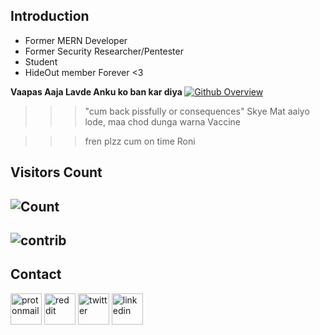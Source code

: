 ## Introduction
* Former MERN Developer
* Former Security Researcher/Pentester
* Student
* HideOut member Forever <3


<b> Vaapas Aaja Lavde Anku ko ban kar diya </b>
[![Github Overview](https://github-readme-stats.vercel.app/api?username=0x0is1&bg_color=30,e96443,904e95&title_color=fff&text_color=fff)](https://github.com/0x0is1) <br>
>>>"cum back pissfully or consequences"
Skye
>>>Mat aaiyo lode, maa chod dunga warna
Vaccine
 
>>>fren plzz cum on time
Roni

## Visitors Count
![Count](https://profile-counter.glitch.me/0x0is1/count.svg)
-
![contrib](https://activity-graph.herokuapp.com/graph?username=0x0is1&theme=github&count_private=false)
-
## Contact

<a href="mailto:0x0is1@protonmail.com"><img src="https://cdn-icons-png.flaticon.com/512/860/860758.png" alt="protonmail" length=50 width=50></img></a>
<a href="https://reddit.com/u/0x0is1"><img src="https://cdn-icons-png.flaticon.com/512/1384/1384051.png" alt="reddit" length=50 width=50></img></a>
<a href="https://twitter.com/0x0is1"><img src="https://cdn-icons-png.flaticon.com/512/1384/1384049.png" alt="twitter" length=50 width=50></img></a>
<a href="https://linkedin.com/in/notyoursurya"><img src="https://cdn-icons-png.flaticon.com/512/1384/1384046.png" alt="linkedin" length=50 width=50></img></a>
